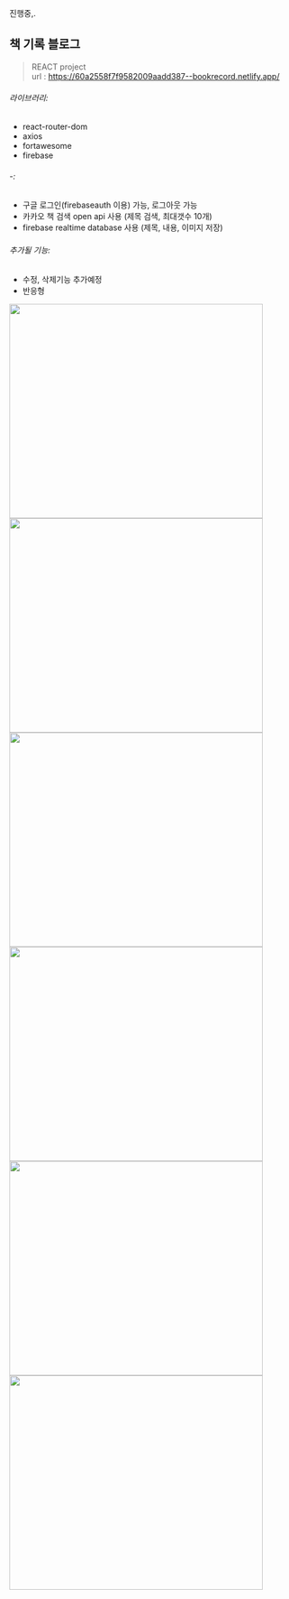 진행중,.

## 책 기록 블로그

>REACT project <br/>
>url : https://60a2558f7f9582009aadd387--bookrecord.netlify.app/

###### 라이브러리: 
- react-router-dom
- axios
- fortawesome
- firebase

###### -:
- 구글 로그인(firebaseauth 이용) 가능, 로그아웃 가능
- 카카오 책 검색 open api 사용 (제목 검색, 최대갯수 10개)
- firebase realtime database 사용 (제목, 내용, 이미지 저장)

###### 추가될 기능:
- 수정, 삭제기능 추가예정
- 반응형 

<img src="https://user-images.githubusercontent.com/62057755/118474838-7a287e80-b746-11eb-801e-dc6deeda65df.png" width="450" height="380"><img src="https://user-images.githubusercontent.com/62057755/118475285-076bd300-b747-11eb-9ee1-619803fee619.png" width="450" height="380"><img src="https://user-images.githubusercontent.com/62057755/118475330-13579500-b747-11eb-8fb0-d2bfd5d79f1b.png" width="450" height="380"><img src="https://user-images.githubusercontent.com/62057755/118475332-15b9ef00-b747-11eb-82d5-2eba8c83abc3.png" width="450" height="380"><img src="https://user-images.githubusercontent.com/62057755/118475337-1783b280-b747-11eb-839c-f016a968d8c5.png" width="450" height="380"><img src="https://user-images.githubusercontent.com/62057755/118475348-1d799380-b747-11eb-8e31-a37ca01565ee.png" width="450" height="380">
